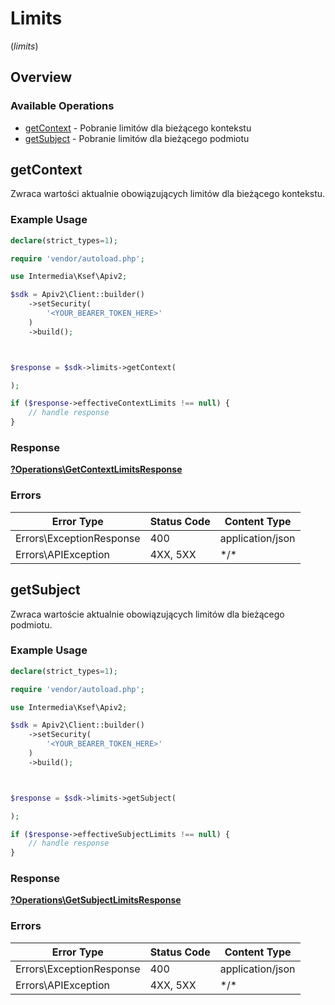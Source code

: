 # Limits
(*limits*)

## Overview

### Available Operations

* [getContext](#getcontext) - Pobranie limitów dla bieżącego kontekstu
* [getSubject](#getsubject) - Pobranie limitów dla bieżącego podmiotu

## getContext

Zwraca wartości aktualnie obowiązujących limitów dla bieżącego kontekstu.

### Example Usage

<!-- UsageSnippet language="php" operationID="getContextLimits" method="get" path="/api/v2/limits/context" -->
```php
declare(strict_types=1);

require 'vendor/autoload.php';

use Intermedia\Ksef\Apiv2;

$sdk = Apiv2\Client::builder()
    ->setSecurity(
        '<YOUR_BEARER_TOKEN_HERE>'
    )
    ->build();



$response = $sdk->limits->getContext(

);

if ($response->effectiveContextLimits !== null) {
    // handle response
}
```

### Response

**[?Operations\GetContextLimitsResponse](../../Models/Operations/GetContextLimitsResponse.md)**

### Errors

| Error Type               | Status Code              | Content Type             |
| ------------------------ | ------------------------ | ------------------------ |
| Errors\ExceptionResponse | 400                      | application/json         |
| Errors\APIException      | 4XX, 5XX                 | \*/\*                    |

## getSubject

Zwraca wartoście aktualnie obowiązujących limitów dla bieżącego podmiotu.

### Example Usage

<!-- UsageSnippet language="php" operationID="getSubjectLimits" method="get" path="/api/v2/limits/subject" -->
```php
declare(strict_types=1);

require 'vendor/autoload.php';

use Intermedia\Ksef\Apiv2;

$sdk = Apiv2\Client::builder()
    ->setSecurity(
        '<YOUR_BEARER_TOKEN_HERE>'
    )
    ->build();



$response = $sdk->limits->getSubject(

);

if ($response->effectiveSubjectLimits !== null) {
    // handle response
}
```

### Response

**[?Operations\GetSubjectLimitsResponse](../../Models/Operations/GetSubjectLimitsResponse.md)**

### Errors

| Error Type               | Status Code              | Content Type             |
| ------------------------ | ------------------------ | ------------------------ |
| Errors\ExceptionResponse | 400                      | application/json         |
| Errors\APIException      | 4XX, 5XX                 | \*/\*                    |